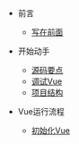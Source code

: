 * 前言

	* [写在前面](/)

* 开始动手

  * [源码要点](/start/mainpoint.md)
  * [调试Vue](/start/debug.md)
  * [项目结构](/start/construction.md)

* Vue运行流程

	* [初始化Vue](/process/init.md)
